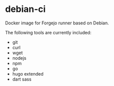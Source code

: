 # debian-ci

Docker image for Forgejo runner based on Debian.

The following tools are currently included:
- git
- curl
- wget
- nodejs
- npm
- go
- hugo extended
- dart sass